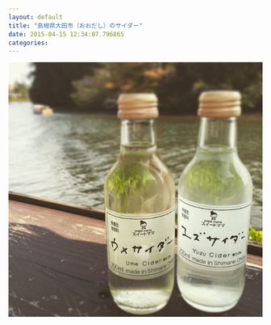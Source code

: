```yaml
---
layout: default
title: "島根県大田市（おおだし）のサイダー"
date: 2015-04-15 12:34:07.796865
categories: 
---
```


![](/assets/images/201504/11111255_1581973035399602_385640995_n.jpg)



